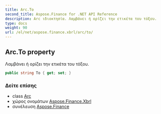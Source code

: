 ```yaml
---
title: Arc.To
second_title: Aspose.Finance for .NET API Reference
description: Arc ιδιοκτησία. Λαμβάνει ή ορίζει την ετικέτα του τόξου.
type: docs
weight: 90
url: /el/net/aspose.finance.xbrl/arc/to/
---
```

## Arc.To property

Λαμβάνει ή ορίζει την ετικέτα του τόξου.

```csharp
public string To { get; set; }
```

### Δείτε επίσης

* class [Arc](../)
* χώρος ονομάτων [Aspose.Finance.Xbrl](../../arc/)
* συνέλευση [Aspose.Finance](../../../)


